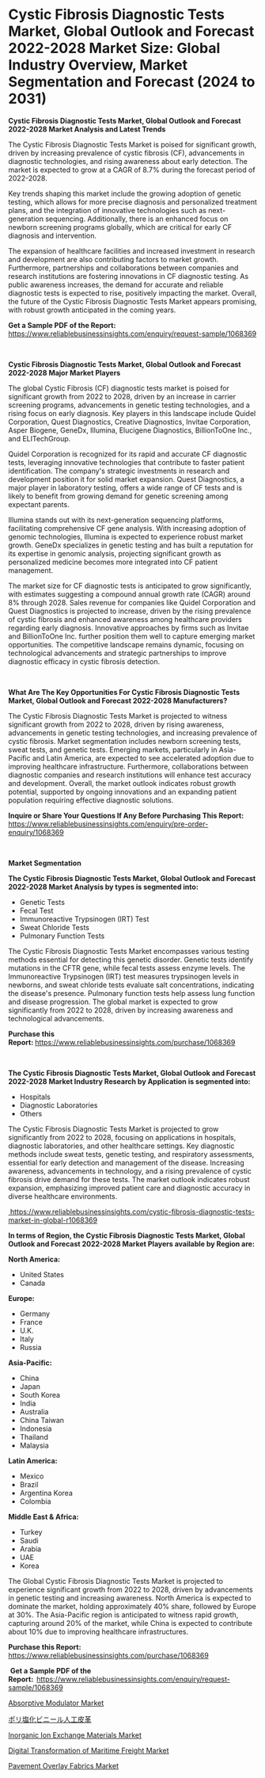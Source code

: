 <p><h1>Cystic Fibrosis Diagnostic Tests Market, Global Outlook and Forecast 2022-2028 Market Size: Global Industry Overview, Market Segmentation and Forecast (2024 to 2031)</h1></p><p><strong>Cystic Fibrosis Diagnostic Tests Market, Global Outlook and Forecast 2022-2028 Market Analysis and Latest Trends</strong></p>
<p><p>The Cystic Fibrosis Diagnostic Tests Market is poised for significant growth, driven by increasing prevalence of cystic fibrosis (CF), advancements in diagnostic technologies, and rising awareness about early detection. The market is expected to grow at a CAGR of 8.7% during the forecast period of 2022-2028. </p><p>Key trends shaping this market include the growing adoption of genetic testing, which allows for more precise diagnosis and personalized treatment plans, and the integration of innovative technologies such as next-generation sequencing. Additionally, there is an enhanced focus on newborn screening programs globally, which are critical for early CF diagnosis and intervention.</p><p>The expansion of healthcare facilities and increased investment in research and development are also contributing factors to market growth. Furthermore, partnerships and collaborations between companies and research institutions are fostering innovations in CF diagnostic testing. As public awareness increases, the demand for accurate and reliable diagnostic tests is expected to rise, positively impacting the market. Overall, the future of the Cystic Fibrosis Diagnostic Tests Market appears promising, with robust growth anticipated in the coming years.</p></p>
<p><strong>Get a Sample PDF of the Report:&nbsp;</strong> <a href="https://www.reliablebusinessinsights.com/enquiry/request-sample/1068369">https://www.reliablebusinessinsights.com/enquiry/request-sample/1068369</a></p>
<p>&nbsp;</p>
<p><strong>Cystic Fibrosis Diagnostic Tests Market, Global Outlook and Forecast 2022-2028 Major Market Players</strong></p>
<p><p>The global Cystic Fibrosis (CF) diagnostic tests market is poised for significant growth from 2022 to 2028, driven by an increase in carrier screening programs, advancements in genetic testing technologies, and a rising focus on early diagnosis. Key players in this landscape include Quidel Corporation, Quest Diagnostics, Creative Diagnostics, Invitae Corporation, Asper Biogene, GeneDx, Illumina, Elucigene Diagnostics, BillionToOne Inc., and ELITechGroup.</p><p>Quidel Corporation is recognized for its rapid and accurate CF diagnostic tests, leveraging innovative technologies that contribute to faster patient identification. The company's strategic investments in research and development position it for solid market expansion. Quest Diagnostics, a major player in laboratory testing, offers a wide range of CF tests and is likely to benefit from growing demand for genetic screening among expectant parents.</p><p>Illumina stands out with its next-generation sequencing platforms, facilitating comprehensive CF gene analysis. With increasing adoption of genomic technologies, Illumina is expected to experience robust market growth. GeneDx specializes in genetic testing and has built a reputation for its expertise in genomic analysis, projecting significant growth as personalized medicine becomes more integrated into CF patient management.</p><p>The market size for CF diagnostic tests is anticipated to grow significantly, with estimates suggesting a compound annual growth rate (CAGR) around 8% through 2028. Sales revenue for companies like Quidel Corporation and Quest Diagnostics is projected to increase, driven by the rising prevalence of cystic fibrosis and enhanced awareness among healthcare providers regarding early diagnosis. Innovative approaches by firms such as Invitae and BillionToOne Inc. further position them well to capture emerging market opportunities. The competitive landscape remains dynamic, focusing on technological advancements and strategic partnerships to improve diagnostic efficacy in cystic fibrosis detection.</p></p>
<p>&nbsp;</p>
<p><strong>What Are The Key Opportunities For Cystic Fibrosis Diagnostic Tests Market, Global Outlook and Forecast 2022-2028 Manufacturers?</strong></p>
<p><p>The Cystic Fibrosis Diagnostic Tests Market is projected to witness significant growth from 2022 to 2028, driven by rising awareness, advancements in genetic testing technologies, and increasing prevalence of cystic fibrosis. Market segmentation includes newborn screening tests, sweat tests, and genetic tests. Emerging markets, particularly in Asia-Pacific and Latin America, are expected to see accelerated adoption due to improving healthcare infrastructure. Furthermore, collaborations between diagnostic companies and research institutions will enhance test accuracy and development. Overall, the market outlook indicates robust growth potential, supported by ongoing innovations and an expanding patient population requiring effective diagnostic solutions.</p></p>
<p><strong>Inquire or Share Your Questions If Any Before Purchasing This Report:</strong> <a href="https://www.reliablebusinessinsights.com/enquiry/pre-order-enquiry/1068369">https://www.reliablebusinessinsights.com/enquiry/pre-order-enquiry/1068369</a></p>
<p>&nbsp;</p>
<p><strong>Market Segmentation</strong></p>
<p><strong>The Cystic Fibrosis Diagnostic Tests Market, Global Outlook and Forecast 2022-2028 Market Analysis by types is segmented into:</strong></p>
<p><ul><li>Genetic Tests</li><li>Fecal Test</li><li>Immunoreactive Trypsinogen (IRT) Test</li><li>Sweat Chloride Tests</li><li>Pulmonary Function Tests</li></ul></p>
<p><p>The Cystic Fibrosis Diagnostic Tests Market encompasses various testing methods essential for detecting this genetic disorder. Genetic tests identify mutations in the CFTR gene, while fecal tests assess enzyme levels. The Immunoreactive Trypsinogen (IRT) test measures trypsinogen levels in newborns, and sweat chloride tests evaluate salt concentrations, indicating the disease's presence. Pulmonary function tests help assess lung function and disease progression. The global market is expected to grow significantly from 2022 to 2028, driven by increasing awareness and technological advancements.</p></p>
<p><strong>Purchase this Report:&nbsp;</strong><a href="https://www.reliablebusinessinsights.com/purchase/1068369">https://www.reliablebusinessinsights.com/purchase/1068369</a></p>
<p>&nbsp;</p>
<p><strong>The Cystic Fibrosis Diagnostic Tests Market, Global Outlook and Forecast 2022-2028 Market Industry Research by Application is segmented into:</strong></p>
<p><ul><li>Hospitals</li><li>Diagnostic Laboratories</li><li>Others</li></ul></p>
<p><p>The Cystic Fibrosis Diagnostic Tests Market is projected to grow significantly from 2022 to 2028, focusing on applications in hospitals, diagnostic laboratories, and other healthcare settings. Key diagnostic methods include sweat tests, genetic testing, and respiratory assessments, essential for early detection and management of the disease. Increasing awareness, advancements in technology, and a rising prevalence of cystic fibrosis drive demand for these tests. The market outlook indicates robust expansion, emphasizing improved patient care and diagnostic accuracy in diverse healthcare environments.</p></p>
<p><a href="https://www.reliablebusinessinsights.com/cystic-fibrosis-diagnostic-tests-market-in-global-r1068369">&nbsp;https://www.reliablebusinessinsights.com/cystic-fibrosis-diagnostic-tests-market-in-global-r1068369</a></p>
<p><strong>In terms of Region, the Cystic Fibrosis Diagnostic Tests Market, Global Outlook and Forecast 2022-2028 Market Players available by Region are:</strong></p>
<p>
    <p> <strong> North America: </strong>
        <ul>
            <li>United States</li>
            <li>Canada</li>
        </ul>
        </p> 
    <p> <strong> Europe: </strong>
        <ul>
            <li>Germany</li>
            <li>France</li>
            <li>U.K.</li>
            <li>Italy</li>
            <li>Russia</li>
        </ul>
        </p> 
    <p> <strong> Asia-Pacific: </strong>
        <ul>
            <li>China</li>
            <li>Japan</li>
            <li>South Korea</li>
            <li>India</li>
            <li>Australia</li>
            <li>China Taiwan</li>
            <li>Indonesia</li>
            <li>Thailand</li>
            <li>Malaysia</li>
        </ul>
        </p> 
    <p> <strong> Latin America: </strong>
        <ul>
            <li>Mexico</li>
            <li>Brazil</li>
            <li>Argentina Korea</li>
            <li>Colombia</li>
        </ul>
        </p> 
    <p> <strong> Middle East & Africa: </strong>
        <ul>
            <li>Turkey</li>
            <li>Saudi</li>
            <li>Arabia</li>
            <li>UAE</li>
            <li>Korea</li>
        </ul>
    </p>
    </p>
<p><p>The Global Cystic Fibrosis Diagnostic Tests Market is projected to experience significant growth from 2022 to 2028, driven by advancements in genetic testing and increasing awareness. North America is expected to dominate the market, holding approximately 40% share, followed by Europe at 30%. The Asia-Pacific region is anticipated to witness rapid growth, capturing around 20% of the market, while China is expected to contribute about 10% due to improving healthcare infrastructures.</p></p>
<p><strong>Purchase this Report: </strong><a href="https://www.reliablebusinessinsights.com/purchase/1068369">https://www.reliablebusinessinsights.com/purchase/1068369</a></p>
<p>&nbsp;<strong>Get a Sample PDF of the Report:&nbsp;&nbsp;</strong><a href="https://www.reliablebusinessinsights.com/enquiry/request-sample/1068369">https://www.reliablebusinessinsights.com/enquiry/request-sample/1068369</a></p>
<p><strong></strong></p>
<p><p><a href="https://issuu.com/reportprime-2/docs/absorptive-modulator-market-size-20_d9a2fd36e68ffc">Absorptive Modulator Market</a></p><p><a href="https://medium.com/@drfg4t/2024%E5%B9%B4%E3%81%8B%E3%82%892031%E5%B9%B4%E3%81%BE%E3%81%A7%E3%82%92%E3%82%AB%E3%83%90%E3%83%BC%E3%81%99%E3%82%8B-%E3%82%B0%E3%83%AD%E3%83%BC%E3%83%90%E3%83%ABpvc%E4%BA%BA%E5%B7%A5%E7%9A%AE%E9%9D%A9%E5%B8%82%E5%A0%B4%E3%83%88%E3%83%AC%E3%83%B3%E3%83%89%E3%81%AB%E5%AF%BE%E3%81%99%E3%82%8B%E6%88%A6%E7%95%A5%E7%9A%84%E3%81%AA%E3%82%A4%E3%83%B3%E3%82%B5%E3%82%A4%E3%83%88%E3%82%92160%E3%83%9A%E3%83%BC%E3%82%B8%E3%81%A7%E7%B6%B2%E7%BE%85-e83b41a2592b">ポリ塩化ビニール人工皮革</a></p><p><a href="https://medium.com/@dixiegrimes/inorganic-ion-exchange-materials-market-a-global-and-regional-analysis-2024-2031-8648af62f0e0">Inorganic Ion Exchange Materials Market</a></p><p><a href="https://www.linkedin.com/pulse/insights-digital-transformation-maritime-freight-market-share-oktyc?trackingId=73paAI6MRu2m6ZgGNuuEqQ%3D%3D">Digital Transformation of Maritime Freight Market</a></p><p><a href="https://medium.com/@dixiegrimes/pavement-overlay-fabrics-market-size-market-segmentation-market-trends-and-growth-analysis-66f7095244f1">Pavement Overlay Fabrics Market</a></p></p>